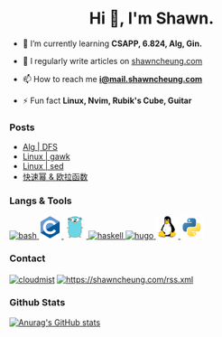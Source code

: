 <h1 align="center">Hi 👋, I'm Shawn.</h1>

- 🌱 I’m currently learning **CSAPP, 6.824, Alg, Gin.**

- 📝 I regularly write articles on [shawncheung.com](shawncheung.com)

- 📫 How to reach me **i@mail.shawncheung.com**

- ⚡ Fun fact **Linux, Nvim, Rubik's Cube, Guitar**

<h3 align="left">Posts</h3>

<!-- BLOG-POST-LIST:START -->
- [Alg | DFS](https://shawncheung.com/programming/alg-search-dfs/)
- [Linux | gawk](https://shawncheung.com/programming/linux-gawk/)
- [Linux | sed](https://shawncheung.com/programming/linux-sed/)
- [快速幂 &amp; 欧拉函数](https://shawncheung.com/programming/alg-math-euler--qmi/)
<!-- BLOG-POST-LIST:END -->

<h3 align="left">Langs & Tools</h3>

<p align="left"> <a href="https://www.gnu.org/software/bash/" target="_blank" rel="noreferrer"> <img src="https://www.vectorlogo.zone/logos/gnu_bash/gnu_bash-icon.svg" alt="bash" width="40" height="40"/> </a> <a href="https://www.cprogramming.com/" target="_blank" rel="noreferrer"> <img src="https://raw.githubusercontent.com/devicons/devicon/master/icons/c/c-original.svg" alt="c" width="40" height="40"/> </a> <a href="https://golang.org" target="_blank" rel="noreferrer"> <img src="https://raw.githubusercontent.com/devicons/devicon/master/icons/go/go-original.svg" alt="go" width="40" height="40"/> </a> <a href="https://www.haskell.org/" target="_blank" rel="noreferrer"> <img src="https://upload.wikimedia.org/wikipedia/commons/1/1c/Haskell-Logo.svg" alt="haskell" width="40" height="40"/> </a> <a href="https://gohugo.io/" target="_blank" rel="noreferrer"> <img src="https://api.iconify.design/logos-hugo.svg" alt="hugo" width="40" height="40"/> </a> <a href="https://www.linux.org/" target="_blank" rel="noreferrer"> <img src="https://raw.githubusercontent.com/devicons/devicon/master/icons/linux/linux-original.svg" alt="linux" width="40" height="40"/> </a> <a href="https://www.python.org" target="_blank" rel="noreferrer"> <img src="https://raw.githubusercontent.com/devicons/devicon/master/icons/python/python-original.svg" alt="python" width="40" height="40"/> </a> </p>

<h3 align="left">Contact</h3>

<p align="left">
<a href="https://www.hackerrank.com/cloudmist" target="blank"><img align="center" src="https://raw.githubusercontent.com/rahuldkjain/github-profile-readme-generator/master/src/images/icons/Social/hackerrank.svg" alt="cloudmist" height="30" width="40" /></a>
<a href="/https://shawncheung.com/rss.xml" target="blank"><img align="center" src="https://raw.githubusercontent.com/rahuldkjain/github-profile-readme-generator/master/src/images/icons/Social/rss.svg" alt="https://shawncheung.com/rss.xml" height="30" width="40" /></a>
</p>

<h3 align="left">Github Stats</h3>

[![Anurag's GitHub stats](https://github-readme-stats.vercel.app/api?username=cloud-mist&show_icons=true&theme=tokyonight)](https://github.com/anuraghazra/github-readme-stats)
